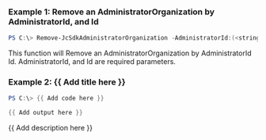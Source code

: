 ### Example 1: Remove an AdministratorOrganization by AdministratorId, and Id
```powershell
PS C:\> Remove-JcSdkAdministratorOrganization -AdministratorId:(<string>) -Id:(<string>)


```

This function will Remove an AdministratorOrganization by AdministratorId Id. AdministratorId, and Id are required parameters.

### Example 2: {{ Add title here }}
```powershell
PS C:\> {{ Add code here }}

{{ Add output here }}
```

{{ Add description here }}

